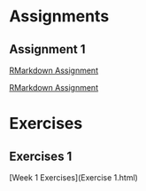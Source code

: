 
# Assignments

## Assignment 1

[RMarkdown Assignment](Asignment-Week-1.html)

[RMarkdown Assignment](Assignmet-2.html)

# Exercises

## Exercises 1

[Week 1 Exercises](Exercise 1.html)
